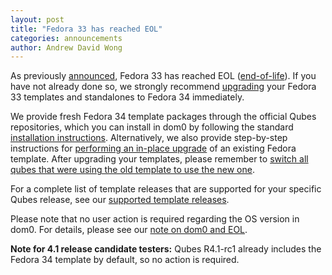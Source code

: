 ```yaml
---
layout: post
title: "Fedora 33 has reached EOL"
categories: announcements
author: Andrew David Wong
---
```


As previously [announced], Fedora 33 has reached EOL ([end-of-life]).
If you have not already done so, we strongly recommend [upgrading] your
Fedora 33 templates and standalones to Fedora 34 immediately.

We provide fresh Fedora 34 template packages through the official Qubes
repositories, which you can install in dom0 by following the standard
[installation instructions]. Alternatively, we also provide step-by-step
instructions for [performing an in-place upgrade] of an existing Fedora
template. After upgrading your templates, please remember to [switch all
qubes that were using the old template to use the new one][switching].

For a complete list of template releases that are supported for your
specific Qubes release, see our [supported template releases].

Please note that no user action is required regarding the OS version in
dom0. For details, please see our [note on dom0 and EOL].

**Note for 4.1 release candidate testers:** Qubes R4.1-rc1 already
includes the Fedora 34 template by default, so no action is required.


[announced]: /news/2021/11/11/fedora-33-approaching-eol-fedora-34-templates-available/
[end-of-life]: https://fedoraproject.org/wiki/End_of_life
[upgrading]: https://doc.qubes-os.org/en/latest/user/templates/fedora/fedora.html#upgrading
[installation instructions]: https://doc.qubes-os.org/en/latest/user/templates/fedora/fedora.html#installing
[performing an in-place upgrade]: /doc/templates/fedora/in-place-upgrade/
[switching]: https://doc.qubes-os.org/en/latest/user/templates/templates.html#switching
[supported template releases]: https://doc.qubes-os.org/en/latest/user/downloading-installing-upgrading/supported-releases.html#templates
[note on dom0 and EOL]: https://doc.qubes-os.org/en/latest/user/downloading-installing-upgrading/supported-releases.html#note-on-dom0-and-eol
